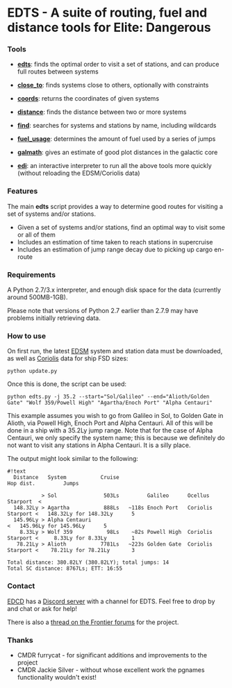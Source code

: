 # EDTS - A suite of routing, fuel and distance tools for Elite: Dangerous #

### Tools ###

* **[edts](doc/edts.md)**: finds the optimal order to visit a set of stations, and can produce full routes between systems
* **[close_to](doc/close_to.md)**: finds systems close to others, optionally with constraints
* **[coords](doc/coords.md)**: returns the coordinates of given systems
* **[distance](doc/distance.md)**: finds the distance between two or more systems
* **[find](doc/find.md)**: searches for systems and stations by name, including wildcards
* **[fuel_usage](doc/fuel_usage.md)**: determines the amount of fuel used by a series of jumps
* **[galmath](doc/galmath.md)**: gives an estimate of good plot distances in the galactic core

* **[edi](doc/edi.md)**: an interactive interpreter to run all the above tools more quickly (without reloading the EDSM/Coriolis data)

### Features ###

The main **edts** script provides a way to determine good routes for visiting a set of systems and/or stations.

* Given a set of systems and/or stations, find an optimal way to visit some or all of them
* Includes an estimation of time taken to reach stations in supercruise
* Includes an estimation of jump range decay due to picking up cargo en-route

### Requirements ###

A Python 2.7/3.x interpreter, and enough disk space for the data (currently around 500MB-1GB).

Please note that versions of Python 2.7 earlier than 2.7.9 may have problems initially retrieving data.

### How to use ###

On first run, the latest [EDSM](http://edsm.net) system and station data must be downloaded, as well as [Coriolis](http://coriolis.io) data for ship FSD sizes:

`python update.py`  

Once this is done, the script can be used:

`python edts.py -j 35.2 --start="Sol/Galileo" --end="Alioth/Golden Gate" "Wolf 359/Powell High" "Agartha/Enoch Port" "Alpha Centauri"`

This example assumes you wish to go from Galileo in Sol, to Golden Gate in Alioth, via Powell High, Enoch Port and Alpha Centauri. All of this will be done in a ship with a 35.2Ly jump range. Note that for the case of Alpha Centauri, we only specify the system name; this is because we definitely do not want to visit any stations in Alpha Centauri. It is a silly place.

The output might look similar to the following:
```
#!text
  Distance   System           Cruise                                                 Hop dist.         Jumps
                                                                                                            
           > Sol               503Ls         Galileo      Ocellus Starport  <                               
  148.32Ly > Agartha           888Ls   ~118s Enoch Port   Coriolis Starport <   148.32Ly for 148.32Ly      5
  145.96Ly > Alpha Centauri                                                 <   145.96Ly for 145.96Ly      5
    8.33Ly > Wolf 359           98Ls    ~82s Powell High  Coriolis Starport <     8.33Ly for 8.33Ly        1
   78.21Ly > Alioth           7781Ls   ~223s Golden Gate  Coriolis Starport <    78.21Ly for 78.21Ly       3

Total distance: 380.82LY (380.82LY); total jumps: 14
Total SC distance: 8767Ls; ETT: 16:55
```

### Contact ###

[EDCD](http://edcd.github.io) has a [Discord server](https://discord.gg/0uwCh6R62aQ0eeAX) with a channel for EDTS. Feel free to drop by and chat or ask for help!

There is also a [thread on the Frontier forums](https://forums.frontier.co.uk/showthread.php/197847) for the project.

### Thanks ###

* CMDR furrycat - for significant additions and improvements to the project
* CMDR Jackie Silver - without whose excellent work the pgnames functionality wouldn't exist!
